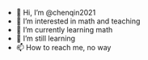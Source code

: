 - 👋 Hi, I’m @chenqin2021
- 👀 I’m interested in math and teaching 
- 🌱 I’m currently learning math 
- 💞️ I’m still learning 
- 📫 How to reach me, no way 

<!---
chenqin2021/chenqin2021 is a ✨ special ✨ repository because its `README.md` (this file) appears on your GitHub profile.
You can click the Preview link to take a look at your changes.
--->

